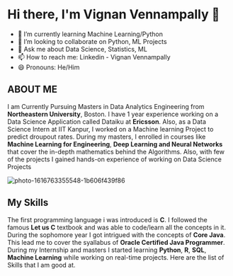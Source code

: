 # Hi there, I'm Vignan Vennampally 👋



- 🌱 I’m currently learning Machine Learning/Python
- 👯 I’m looking to collaborate on Python, ML Projects
- 💬 Ask me about Data Science, Statistics, ML
- 📫 How to reach me: Linkedin - Vignan Vennampally
- 😄 Pronouns: He/Him

## ABOUT ME

I am Currently Pursuing Masters in Data Analytics Engineering from **Northeastern University**, Boston. I have 1 year experience working on a Data Science Application called Dataiku at **Ericsson**. Also, as a Data Science Intern at IIT Kanpur, I worked on a Machine learning Project to predict droupout rates. During my masters, I enrolled in courses like **Machine Learning for Engineering**, **Deep Learning and Neural Networks** that cover the in-depth mathematics behind the Algorithms. Also, with few of the projects I gained hands-on experience of working on Data Science Projects


![photo-1616763355548-1b606f439f86](https://user-images.githubusercontent.com/84727716/168519807-e63c2901-dc4a-425c-9f77-e94e6b6442b9.jpg)



## My Skills

The first programming language i was introduced is **C**. I followed the famous **Let us C** textbook and was able to code/learn all the concepts in it. During the sophomore year I got intrigued with the concepts of **Core Java**. This lead me to cover the syallabus of **Oracle Certified Java Programmer**. During my Internship and masters I started learning **Python**, **R**, **SQL**, **Machine Learning** while working on real-time projects. Here are the list of Skills that I am good at.

